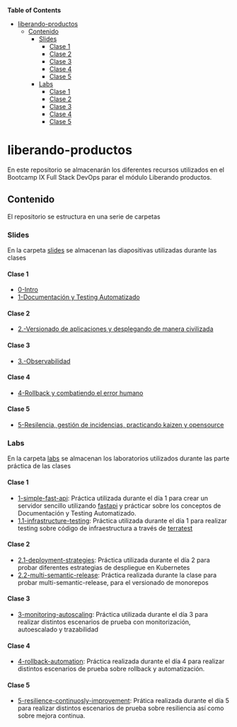 <!-- START doctoc generated TOC please keep comment here to allow auto update -->
<!-- DON'T EDIT THIS SECTION, INSTEAD RE-RUN doctoc TO UPDATE -->
**Table of Contents**

- [liberando-productos](#liberando-productos)
  - [Contenido](#contenido)
    - [Slides](#slides)
      - [Clase 1](#clase-1)
      - [Clase 2](#clase-2)
      - [Clase 3](#clase-3)
      - [Clase 4](#clase-4)
      - [Clase 5](#clase-5)
    - [Labs](#labs)
      - [Clase 1](#clase-1-1)
      - [Clase 2](#clase-2-1)
      - [Clase 3](#clase-3-1)
      - [Clase 4](#clase-4-1)
      - [Clase 5](#clase-5-1)

<!-- END doctoc generated TOC please keep comment here to allow auto update -->

# liberando-productos

En este repositorio se almacenarán los diferentes recursos utilizados en el Bootcamp IX Full Stack DevOps parar el módulo Liberando productos.

## Contenido

El repositorio se estructura en una serie de carpetas

### Slides

En la carpeta [slides](./slides) se almacenan las diapositivas utilizadas durante las clases

#### Clase 1

- [0-Intro](./slides/0-Intro.pdf)
- [1-Documentación y Testing Automatizado](./slides/1-Documentacion_y_Testing_Automatizado.pdf)

#### Clase 2
- [2.-Versionado de aplicaciones y desplegando de manera civilizada](./slides/2.-Versionado_de_aplicaciones_y_desplegando_de_manera_civilizada.pdf)

#### Clase 3

- [3.-Observabilidad](./slides/3.-Observabilidad.pdf)

#### Clase 4

- [4-Rollback y combatiendo el error humano](./slides/4.-Rollback_y_Combatiendo_el_error_humano.pdf)

#### Clase 5

- [5-Resilencia, gestión de incidencias, practicando kaizen y opensource](./slides/5.-Resilencia_incidencias_kaizen_y_opensource.pdf)

### Labs

En la carpeta [labs](./labs/) se almacenan los laboratorios utilizados durante las parte práctica de las clases

#### Clase 1

- [1-simple-fast-api](./labs/1-simple-fast-api/): Práctica utilizada durante el día 1 para crear un servidor sencillo utilizando [fastapi](https://fastapi.tiangolo.com/) y prácticar sobre los conceptos de Documentación y Testing Automatizado.
- [1.1-infrastructure-testing](./labs/1.1-infrastructure-testing/): Práctica utilizada durante el día 1 para realizar testing sobre código de infraestructura a través de [terratest](https://github.com/gruntwork-io/terratest)

#### Clase 2

- [2.1-deployment-strategies](./labs/2.1-deployment-strategies/): Práctica utilizada durante el día 2 para probar diferentes estrategias de despliegue en Kubernetes
- [2.2-multi-semantic-release](./labs/2.2-multi-semantic-release/): Práctica realizada durante la clase para probar multi-semantic-release, para el versionado de monorepos

#### Clase 3

- [3-monitoring-autoscaling](./labs/3-monitoring-autoscaling/): Práctica utilizada durante el día 3 para realizar distintos escenarios de prueba con monitorización, autoescalado y trazabilidad

#### Clase 4

- [4-rollback-automation](./labs/4-rollback-automation/): Práctica realizada durante el día 4 para realizar distintos escenarios de prueba sobre rollback y automatización.

#### Clase 5

- [5-resilience-continuosly-improvement](./labs/5-resilience-continuosly-improvement/): Prática realizada durante el día 5 para realizar distintos escenarios de prueba sobre resiliencia así como sobre mejora continua.
